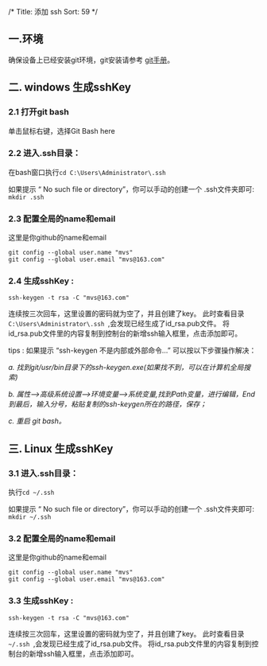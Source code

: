 /*
Title: 添加 ssh
Sort: 59
*/
## 一.环境
确保设备上已经安装git环境，git安装请参考 [git手册](http://www.matchvs.com/service?page=git)。    

## 二. windows 生成sshKey   


### 2.1 打开git bash   
单击鼠标右键，选择Git Bash here
### 2.2 进入.ssh目录：  
在bash窗口执行`cd C:\Users\Administrator\.ssh`   

如果提示 “ No such file or directory”，你可以手动的创建一个 .ssh文件夹即可: `mkdir .ssh`


### 2.3  配置全局的name和email  
这里是你github的name和email  

`git config --global user.name "mvs" `  
`git config --global user.email "mvs@163.com"`


### 2.4 生成sshKey   :    
`ssh-keygen -t rsa -C "mvs@163.com"`    

 

连续按三次回车，这里设置的密码就为空了，并且创建了key。 此时查看目录`C:\Users\Administrator\.ssh `,会发现已经生成了id_rsa.pub文件。  将id_rsa.pub文件里的内容复制到控制台的新增ssh输入框里，点击添加即可。


tips : 如果提示 “ssh-keygen 不是内部或外部命令...” 可以按以下步骤操作解决：

*a. 找到git/usr/bin目录下的ssh-keygen.exe(如果找不到，可以在计算机全局搜索)*

*b. 属性-->高级系统设置-->环境变量-->系统变量,找到Path变量，进行编辑，End到最后，输入分号，粘贴复制的ssh-keygen所在的路径，保存；*

*c. 重启 git bash。*  

## 三. Linux 生成sshKey  

### 3.1 进入.ssh目录：  
执行`cd ~/.ssh`   

如果提示 “ No such file or directory”，你可以手动的创建一个 .ssh文件夹即可: `mkdir ~/.ssh`


### 3.2  配置全局的name和email  
这里是你github的name和email  

`git config --global user.name "mvs" `  
`git config --global user.email "mvs@163.com"`


### 3.3 生成sshKey   :    
`ssh-keygen -t rsa -C "mvs@163.com"`    

 

连续按三次回车，这里设置的密码就为空了，并且创建了key。 此时查看目录`~/.ssh `,会发现已经生成了id_rsa.pub文件。  将id_rsa.pub文件里的内容复制到控制台的新增ssh输入框里，点击添加即可。
